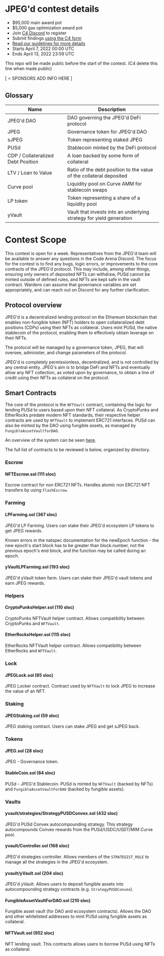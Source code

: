 # JPEG'd contest details

- $95,000 main award pot
- $5,000 gas optimization award pot
- Join [C4 Discord](https://discord.gg/code4rena) to register
- Submit findings [using the C4 form](https://code4rena.com/contests/2022-03-jpegd-contest/submit)
- [Read our guidelines for more details](https://docs.code4rena.com/roles/wardens)
- Starts April 7, 2022 00:00 UTC
- Ends April 13, 2022 23:59 UTC

This repo will be made public before the start of the contest. (C4 delete this line when made public)

[ ⭐️ SPONSORS ADD INFO HERE ]

## Glossary

| Name                               | Description                                                         |
| ---------------------------------- | ------------------------------------------------------------------- |
| JPEG'd DAO                         | DAO governing the JPEG'd DeFi protocol                              |
| JPEG                               | Governance token for JPEG'd DAO                                     |
| sJPEG                              | Token representing staked JPEG                                      |
| PUSd                               | Stablecoin minted by the DeFi protocol                              |
| CDP / Collateralized Debt Position | A loan backed by some form of collateral                            |
| LTV / Loan to Value                | Ratio of the debt position to the value of the collateral deposited |
| Curve pool                         | Liquidity pool on Curve AMM for stablecoin swaps                    |
| LP token                           | Token representing a share of a liquidity pool                      |
| yVault                             | Vault that invests into an underlying strategy for yield generation |

# Contest Scope

This contest is open for a week. Representatives from the JPEG'd team will be available to answer any questions in the Code Arena Discord. The focus for the contest is to find any bugs, logic errors, or improvements to the core contracts of the JPEG'd protocol. This may include, among other things, ensuring only owners of deposited NFTs can withdraw, PUSd cannot be minted outside of defined rules, and NFTs are kept safe in the vault contract. Wardens can assume that governance variables are set appropriately, and can reach out on Discord for any further clarification.

## Protocol overview

JPEG'd is a decentralized lending protocol on the Ethereum blockchain that enables non-fungible token (NFT) holders to open collateralized debt positions (CDPs) using their NFTs as collateral. Users mint PUSd, the native stablecoin of the protocol, enabling them to effectively obtain leverage on their NFTs.

The protocol will be managed by a governance token, JPEG, that will oversee, administer, and change parameters of the protocol.

JPEG'd is completely permissionless, decentralized, and is not controlled by any central entity. JPEG's aim is to bridge DeFi and NFTs and eventually allow any NFT collection, as voted upon by governance, to obtain a line of credit using their NFTs as collateral on the protocol.

## Smart Contracts

The core of the protocol is the `NFTVault` contract, containing the logic for lending PUSd to users based upon their NFT collateral. As CryptoPunks and EtherRocks predate modern NFT standards, their respective helper contracts are used by `NFTVault` to implement ERC721 interfaces. PUSd can also be minted by the DAO using fungible assets, as managed by `FungibleAssetVaultforDAO`.

An overview of the system can be seen [here](https://whimsical.com/jpeg-d-dao-Lr5kmvULtzm2KKwwzdZaZL).

The full list of contracts to be reviewed is below, organized by directory.

### Escrow

#### NFTEscrow.sol (111 sloc)

Escrow contract for non ERC721 NFTs. Handles atomic non ERC721 NFT transfers by using `FlashEscrow`.

### Farming

#### LPFarming.sol (367 sloc)

JPEG'd LP Farming. Users can stake their JPEG'd ecosystem LP tokens to get JPEG rewards.

Known errors in the natspec documentation for the newEpoch function - the new epoch's start block has to be greater than block.number, not the previous epoch's end block, and the function may be called during an epoch.

#### yVaultLPFarming.sol (193 sloc)

JPEG'd yVault token farm. Users can stake their JPEG'd vault tokens and earn JPEG rewards.

### Helpers

#### CryptoPunksHelper.sol (110 sloc)

CryptoPunks NFTVault helper contract. Allows compatibility between CryptoPunks and `NFTVault`.

#### EtherRocksHelper.sol (115 sloc)

EtherRocks NFTVault helper contract. Allows compatibility between EtherRocks and `NFTVault`.

### Lock

#### JPEGLock.sol (85 sloc)

JPEG Locker contract. Contract used by `NFTVault` to lock JPEG to increase the value of an NFT.

### Staking

#### JPEGStaking.col (59 sloc)

JPEG staking contract. Users can stake JPEG and get sJPEG back.

### Tokens

#### JPEG.sol (28 sloc)

JPEG - Governance token.

#### StableCoin.sol (84 sloc)

PUSd - JPEG'd Stablecoin. PUSd is minted by `NFTVault` (backed by NFTs) and `FungibleAssetVaultForDAO` (backed by fungible assets).

### Vaults

#### yvault/strategies/StrategyPUSDConvex.sol (432 sloc)

JPEG'd PUSd Convex autocompounding strategy. This strategy autocompounds Convex rewards from the PUSd/USDC/USDT/MIM Curve pool.

#### yvault/Controller.sol (168 sloc)

JPEG'd strategies controller. Allows members of the `STRATEGIST_ROLE` to manage all the strategies in the JPEG'd ecosystem.

#### yvault/yVault.sol (204 sloc)

JPEG'd yVault. Allows users to deposit fungible assets into autocompounding strategy contracts (e.g. `StrategyPUSDConvex`).

#### FungibleAssetVaultForDAO.sol (210 sloc)

Fungible asset vault (for DAO and ecosystem contracts). Allows the DAO and other whitelisted addresses to mint PUSd using fungible assets as collateral.

#### NFTVault.sol (952 sloc)

NFT lending vault. This contracts allows users to borrow PUSd using NFTs as collateral.
